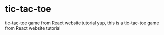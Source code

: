 # tic-tac-toe
tic-tac-toe game from React website tutorial 
yup, this is a tic-tac-toe game from React website tutorial 
